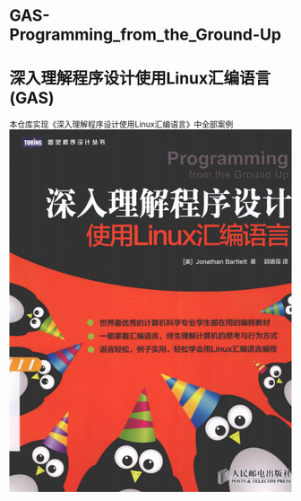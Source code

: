 # GAS-Programming_from_the_Ground-Up
# 深入理解程序设计使用Linux汇编语言(GAS)
本仓库实现《深入理解程序设计使用Linux汇编语言》中全部案例
![Programming_from_the_Ground-Up](Programming_from_the_Ground-Up.png)
